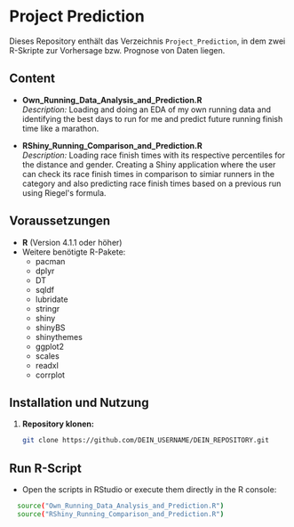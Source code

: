 # Project Prediction

Dieses Repository enthält das Verzeichnis `Project_Prediction`, in dem zwei R-Skripte zur Vorhersage bzw. Prognose von Daten liegen.

## Content

- **Own_Running_Data_Analysis_and_Prediction.R**  
  *Description:* Loading and doing an EDA of my own running data and identifying the best days to run for me and predict future running finish time like a marathon.

- **RShiny_Running_Comparison_and_Prediction.R**  
  *Description:* Loading race finish times with its respective percentiles for the distance and gender. Creating a Shiny application where the user can check its race finish times in comparison to simiar runners in the category and also predicting race finish times based on a previous run using Riegel's formula.

## Voraussetzungen

- **R** (Version 4.1.1 oder höher)  
- Weitere benötigte R-Pakete:  
  - pacman
  - dplyr
  - DT
  - sqldf
  - lubridate
  - stringr
  - shiny
  - shinyBS
  - shinythemes
  - ggplot2
  - scales
  - readxl
  - corrplot  

## Installation und Nutzung

1. **Repository klonen:**

   ```bash
   git clone https://github.com/DEIN_USERNAME/DEIN_REPOSITORY.git

## Run R-Script

- Open the scripts in RStudio or execute them directly in the R console:

 ```bash
   source("Own_Running_Data_Analysis_and_Prediction.R")
   source("RShiny_Running_Comparison_and_Prediction.R")
